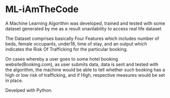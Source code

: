 # ML-iAmTheCode

A Machine Learning Algorithm was developed, trained and tested with some dataset generated by me as a result unavilability to access real life dataset

The Dataset comprises basically Four Features which includes number of beds, female occupants, under18, time of stay, and an output which indicates the Risk Of Trafficking for the particular booking.

On cases whereby a user goes to some hotel booking website(Booking.com), as user submits data, data is sent and tested with the algorithm, the machine would be able to tell whether such booking has a high or low risk of trafficking, and if High, respective measures would be set in place.

Develped with Python.
